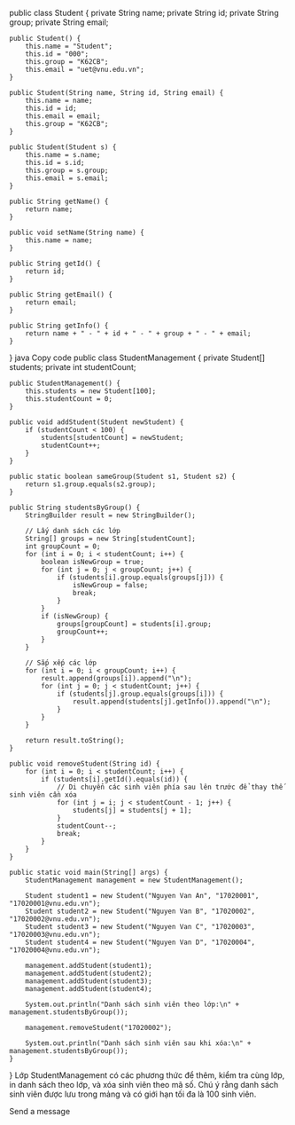 public class Student {
    private String name;
    private String id;
    private String group;
    private String email;

    public Student() {
        this.name = "Student";
        this.id = "000";
        this.group = "K62CB";
        this.email = "uet@vnu.edu.vn";
    }

    public Student(String name, String id, String email) {
        this.name = name;
        this.id = id;
        this.email = email;
        this.group = "K62CB";
    }

    public Student(Student s) {
        this.name = s.name;
        this.id = s.id;
        this.group = s.group;
        this.email = s.email;
    }

    public String getName() {
        return name;
    }

    public void setName(String name) {
        this.name = name;
    }

    public String getId() {
        return id;
    }

    public String getEmail() {
        return email;
    }

    public String getInfo() {
        return name + " - " + id + " - " + group + " - " + email;
    }
}
java
Copy code
public class StudentManagement {
    private Student[] students;
    private int studentCount;

    public StudentManagement() {
        this.students = new Student[100];
        this.studentCount = 0;
    }

    public void addStudent(Student newStudent) {
        if (studentCount < 100) {
            students[studentCount] = newStudent;
            studentCount++;
        }
    }

    public static boolean sameGroup(Student s1, Student s2) {
        return s1.group.equals(s2.group);
    }

    public String studentsByGroup() {
        StringBuilder result = new StringBuilder();

        // Lấy danh sách các lớp
        String[] groups = new String[studentCount];
        int groupCount = 0;
        for (int i = 0; i < studentCount; i++) {
            boolean isNewGroup = true;
            for (int j = 0; j < groupCount; j++) {
                if (students[i].group.equals(groups[j])) {
                    isNewGroup = false;
                    break;
                }
            }
            if (isNewGroup) {
                groups[groupCount] = students[i].group;
                groupCount++;
            }
        }

        // Sắp xếp các lớp
        for (int i = 0; i < groupCount; i++) {
            result.append(groups[i]).append("\n");
            for (int j = 0; j < studentCount; j++) {
                if (students[j].group.equals(groups[i])) {
                    result.append(students[j].getInfo()).append("\n");
                }
            }
        }

        return result.toString();
    }

    public void removeStudent(String id) {
        for (int i = 0; i < studentCount; i++) {
            if (students[i].getId().equals(id)) {
                // Di chuyển các sinh viên phía sau lên trước để thay thế sinh viên cần xóa
                for (int j = i; j < studentCount - 1; j++) {
                    students[j] = students[j + 1];
                }
                studentCount--;
                break;
            }
        }
    }

    public static void main(String[] args) {
        StudentManagement management = new StudentManagement();

        Student student1 = new Student("Nguyen Van An", "17020001", "17020001@vnu.edu.vn");
        Student student2 = new Student("Nguyen Van B", "17020002", "17020002@vnu.edu.vn");
        Student student3 = new Student("Nguyen Van C", "17020003", "17020003@vnu.edu.vn");
        Student student4 = new Student("Nguyen Van D", "17020004", "17020004@vnu.edu.vn");

        management.addStudent(student1);
        management.addStudent(student2);
        management.addStudent(student3);
        management.addStudent(student4);

        System.out.println("Danh sách sinh viên theo lớp:\n" + management.studentsByGroup());

        management.removeStudent("17020002");

        System.out.println("Danh sách sinh viên sau khi xóa:\n" + management.studentsByGroup());
    }
}
Lớp StudentManagement có các phương thức để thêm, kiểm tra cùng lớp, in danh sách theo lớp, và xóa sinh viên theo mã số. Chú ý rằng danh sách sinh viên được lưu trong mảng và có giới hạn tối đa là 100 sinh viên.





Send a message
